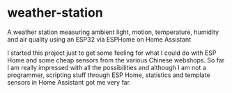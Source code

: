 # weather-station
A weather station measuring ambient light, motion, temperature, humidity and air quality using an ESP32 via ESPHome on Home Assistant

I started this project just to get some feeling for what I could do with ESP Home and some cheap sensors from the various Chinese webshops. So far I am really impressed with all the possibilities and although I am not a programmer, scripting stuff through ESP Home, statistics and template sensors in Home Assistant got me very far.


